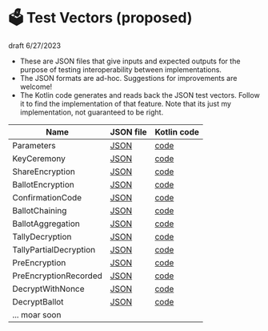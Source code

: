 # 🗳 Test Vectors (proposed)

draft 6/27/2023

* These are JSON files that give inputs and expected outputs for the purpose of testing interoperability between implementations.
* The JSON formats are ad-hoc. Suggestions for improvements are welcome!
* The Kotlin code generates and reads back the JSON test vectors. Follow it to find the implementation of that feature. 
  Note that its just my implementation, not guaranteed to be right.

| Name                   | JSON file                                                                               | Kotlin code                                                                                       |
|------------------------|-----------------------------------------------------------------------------------------|---------------------------------------------------------------------------------------------------|
| Parameters             | [JSON](../egklib/src/commonTest/data/testvectors/ParametersTestVector.json)             | [code](../egklib/src/jvmTest/kotlin/electionguard/testvectors/ParametersTestVector.kt)            |
| KeyCeremony            | [JSON](../egklib/src/commonTest/data/testvectors/KeyCeremonyTestVector.json)            | [code](../egklib/src/jvmTest/kotlin/electionguard/testvectors/KeyCeremonyTestVector.kt)           |
| ShareEncryption        | [JSON](../egklib/src/commonTest/data/testvectors/ShareEncryptionTestVector.json)        | [code](../egklib/src/jvmTest/kotlin/electionguard/testvectors/ShareEncryptionTestVector.kt)       |
| BallotEncryption       | [JSON](../egklib/src/commonTest/data/testvectors/BallotEncryptionTestVector.json)       | [code](../egklib/src/jvmTest/kotlin/electionguard/testvectors/BallotEncryptionTestVector.kt)      |
| ConfirmationCode       | [JSON](../egklib/src/commonTest/data/testvectors/ConfirmationCodeTestVector.json)       | [code](../egklib/src/jvmTest/kotlin/electionguard/testvectors/ConfirmationCodeTestVector.kt)      |
| BallotChaining         | [JSON](../egklib/src/commonTest/data/testvectors/BallotChainingTestVector.json)         | [code](../egklib/src/jvmTest/kotlin/electionguard/testvectors/BallotChainingTestVector.kt)        |
| BallotAggregation      | [JSON](../egklib/src/commonTest/data/testvectors/BallotAggregationTestVector.json)      | [code](../egklib/src/jvmTest/kotlin/electionguard/testvectors/BallotAggregationTestVector.kt)     |
| TallyDecryption        | [JSON](../egklib/src/commonTest/data/testvectors/TallyDecryptionTestVector.json)        | [code](../egklib/src/jvmTest/kotlin/electionguard/testvectors/TallyDecryptionTestVector.kt)       |
| TallyPartialDecryption | [JSON](../egklib/src/commonTest/data/testvectors/TallyPartialDecryptionTestVector.json) | [code](../egklib/src/jvmTest/kotlin/electionguard/testvectors/TallyDecryptionTestVector.kt)       |
| PreEncryption          | [JSON](../egklib/src/commonTest/data/testvectors/PreEncryptionTestVector.json)          | [code](../egklib/src/jvmTest/kotlin/electionguard/testvectors/PreEncryptionTestVector.kt)         |
| PreEncryptionRecorded  | [JSON](../egklib/src/commonTest/data/testvectors/PreEncryptionRecordedTestVector.json)  | [code](../egklib/src/jvmTest/kotlin/electionguard/testvectors/PreEncryptionRecordedTestVector.kt) |
| DecryptWithNonce       | [JSON](../egklib/src/commonTest/data/testvectors/DecryptWithNonceTestVector.json)       | [code](../egklib/src/jvmTest/kotlin/electionguard/testvectors/DecryptWithNonceTestVector.kt)      |
| DecryptBallot          | [JSON](../egklib/src/commonTest/data/testvectors/DecryptBallotTestVector.json)          | [code](../egklib/src/jvmTest/kotlin/electionguard/testvectors/DecryptBallotTestVector.kt)         |
| ... moar soon          |                                                                                         |                                                                                                   |